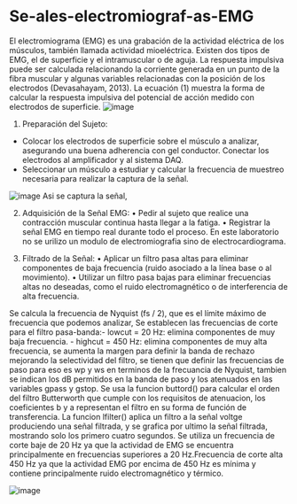 # Se-ales-electromiograf-as-EMG
El electromiograma (EMG) es una grabación de la actividad eléctrica de los
músculos, también llamada actividad mioeléctrica. Existen dos tipos de EMG, el
de superficie y el intramuscular o de aguja.
La respuesta impulsiva puede ser calculada relacionando la corriente generada
en un punto de la fibra muscular y algunas variables relacionadas con la posición
de los electrodos (Devasahayam, 2013). La ecuación (1) muestra la forma de
calcular la respuesta impulsiva del potencial de acción medido con electrodos de
superficie.
![image](https://github.com/user-attachments/assets/9559c158-240a-44cd-ba0a-d19a1b5928cd)

1. Preparación del Sujeto:
- Colocar los electrodos de superficie sobre el músculo a analizar, asegurando
una buena adherencia con gel conductor.
Conectar los electrodos al amplificador y al sistema DAQ.
- Seleccionar un músculo a estudiar y calcular la frecuencia de muestreo
necesaria para realizar la captura de la señal.

![image](https://github.com/user-attachments/assets/b3b2083c-8270-4f60-8ea8-a91acd01e061)
Asi se captura la señal,  

2. Adquisición de la Señal EMG:
• Pedir al sujeto que realice una contracción muscular continua hasta llegar a
la fatiga.
• Registrar la señal EMG en tiempo real durante todo el proceso.
 En este laboratorio no se urilizo un modulo de electromiografia sino de electrocardiograma.

3. Filtrado de la Señal:
• Aplicar un filtro pasa altas para eliminar componentes de baja frecuencia
(ruido asociado a la línea base o al movimiento).
• Utilizar un filtro pasa bajas para eliminar frecuencias altas no deseadas, como
el ruido electromagnético o de interferencia de alta frecuencia.

Se calcula la frecuencia de Nyquist (fs / 2), que es el límite máximo de frecuencia que podemos analizar, Se establecen las frecuencias de corte para el filtro pasa-banda:- lowcut = 20 Hz: elimina componentes de muy baja frecuencia. - highcut = 450 Hz: elimina componentes de muy alta frecuencia, se aumenta la margen para definir la banda de rechazo mejorando la selectividad del filtro, se tienen que definir las frecuencias de paso para eso es wp y ws en terminos de la frecuancia de Nyquist, tambien se indican los dB permitidos en la banda de paso y los atenuados en las variables gpass y gstop. Se usa la funcion buttord() para calcular el orden del filtro Butterworth que cumple con los requisitos de atenuacion, los coeficientes b y a representan el filtro en su forma de función de transferencia. La funcion lfilter() aplica un filtro a la señal voltge produciendo una señal filtrada, y se grafica por ultimo la señal filtrada, mostrando solo los primero cuatro segundos. Se utiliza un frecuencia de corte baje de 20 Hz ya que la actividad de EMG se encuentra principalmente en frecuencias superiores a 20 Hz.Frecuencia de corte alta 450 Hz ya que la actividad EMG por encima de 450 Hz es mínima y contiene principalmente ruido electromagnético y térmico.

![image](https://github.com/user-attachments/assets/f61b5aff-b8b1-453f-a6dd-e0cff2875059)

 




